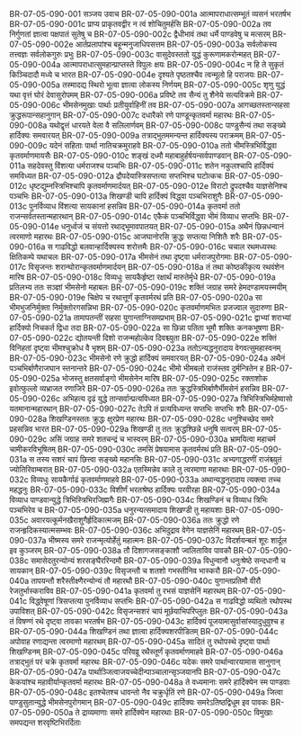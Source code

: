 BR-07-05-090-001	सञ्जय उवाच
BR-07-05-090-001a	आत्मापराधात्सम्भूतं व्यसनं भरतर्षभ
BR-07-05-090-001c	प्राप्य प्राकृतवद्वीर न त्वं शोचितुमर्हसि
BR-07-05-090-002a	तव निर्गुणतां ज्ञात्वा पक्षपातं सुतेषु च
BR-07-05-090-002c	द्वैधीभावं तथा धर्मे पाण्डवेषु च मत्सरम्
BR-07-05-090-002e	आर्तप्रलापांश्च बहून्मनुजाधिपसत्तम
BR-07-05-090-003a	सर्वलोकस्य तत्त्वज्ञः सर्वलोकगुरुः प्रभुः
BR-07-05-090-003c	वासुदेवस्ततो युद्धं कुरूणामकरोन्महत्
BR-07-05-090-004a	आत्मापराधात्सुमहान्प्राप्तस्ते विपुलः क्षयः
BR-07-05-090-004c	न हि ते सुकृतं किञ्चिदादौ मध्ये च भारत
BR-07-05-090-004e	दृश्यते पृष्ठतश्चैव त्वन्मूलो हि पराजयः
BR-07-05-090-005a	तस्मादद्य स्थिरो भूत्वा ज्ञात्वा लोकस्य निर्णयम्
BR-07-05-090-005c	शृणु युद्धं यथा वृत्तं घोरं देवासुरोपमम्
BR-07-05-090-006a	प्रविष्टे तव सैन्यं तु शैनेये सत्यविक्रमे
BR-07-05-090-006c	भीमसेनमुखाः पार्थाः प्रतीयुर्वाहिनीं तव
BR-07-05-090-007a	आगच्छतस्तान्सहसा क्रुद्धरूपान्सहानुगान्
BR-07-05-090-007c	दधारैको रणे पाण्डून्कृतवर्मा महारथः
BR-07-05-090-008a	यथोद्वृत्तं धारयते वेला वै सलिलार्णवम्
BR-07-05-090-008c	पाण्डुसैन्यं तथा सङ्ख्ये हार्दिक्यः समवारयत्
BR-07-05-090-009a	तत्राद्भुतममन्यन्त हार्दिक्यस्य पराक्रमम्
BR-07-05-090-009c	यदेनं सहिताः पार्था नातिचक्रमुराहवे
BR-07-05-090-010a	ततो भीमस्त्रिभिर्विद्ध्वा कृतवर्माणमायसैः
BR-07-05-090-010c	शङ्खं दध्मौ महाबाहुर्हर्षयन्सर्वपाण्डवान्
BR-07-05-090-011a	सहदेवस्तु विंशत्या धर्मराजश्च पञ्चभिः
BR-07-05-090-011c	शतेन नकुलश्चापि हार्दिक्यं समविध्यत
BR-07-05-090-012a	द्रौपदेयास्त्रिसप्तत्या सप्तभिश्च घटोत्कचः
BR-07-05-090-012c	धृष्टद्युम्नस्त्रिभिश्चापि कृतवर्माणमार्दयत्
BR-07-05-090-012e	विराटो द्रुपदश्चैव याज्ञसेनिश्च पञ्चभिः
BR-07-05-090-013a	शिखण्डी चापि हार्दिक्यं विद्ध्वा पञ्चभिराशुगैः
BR-07-05-090-013c	पुनर्विव्याध विंशत्या सायकानां हसन्निव
BR-07-05-090-014a	कृतवर्मा ततो राजन्सर्वतस्तान्महारथान्
BR-07-05-090-014c	एकैकं पञ्चभिर्विद्ध्वा भीमं विव्याध सप्तभिः
BR-07-05-090-014e	धनुर्ध्वजं च संयत्तो रथाद्भूमावपातयत्
BR-07-05-090-015a	अथैनं छिन्नधन्वानं त्वरमाणो महारथः
BR-07-05-090-015c	आजघानोरसि क्रुद्धः सप्तत्या निशितैः शरैः
BR-07-05-090-016a	स गाढविद्धो बलवान्हार्दिक्यस्य शरोत्तमैः
BR-07-05-090-016c	चचाल रथमध्यस्थः क्षितिकम्पे यथाचलः
BR-07-05-090-017a	भीमसेनं तथा दृष्ट्वा धर्मराजपुरोगमाः
BR-07-05-090-017c	विसृजन्तः शरान्घोरान्कृतवर्माणमार्दयन्
BR-07-05-090-018a	तं तथा कोष्ठकीकृत्य रथवंशेन मारिष
BR-07-05-090-018c	विव्यधुः सायकैर्हृष्टा रक्षार्थं मारुतेर्मृधे
BR-07-05-090-019a	प्रतिलभ्य ततः सञ्ज्ञां भीमसेनो महाबलः
BR-07-05-090-019c	शक्तिं जग्राह समरे हेमदण्डामयस्मयीम्
BR-07-05-090-019e	चिक्षेप च रथात्तूर्णं कृतवर्मरथं प्रति
BR-07-05-090-020a	सा भीमभुजनिर्मुक्ता निर्मुक्तोरगसन्निभा
BR-07-05-090-020c	कृतवर्माणमभितः प्रजज्वाल सुदारुणा
BR-07-05-090-021a	तामापतन्तीं सहसा युगान्ताग्निसमप्रभाम्
BR-07-05-090-021c	द्वाभ्यां शराभ्यां हार्दिक्यो निचकर्त द्विधा तदा
BR-07-05-090-022a	सा छिन्ना पतिता भूमौ शक्तिः कनकभूषणा
BR-07-05-090-022c	द्योतयन्ती दिशो राजन्महोल्केव दिवश्च्युता
BR-07-05-090-022e	शक्तिं विनिहतां दृष्ट्वा भीमश्चुक्रोध वै भृशम्
BR-07-05-090-023a	ततोऽन्यद्धनुरादाय वेगवत्सुमहास्वनम्
BR-07-05-090-023c	भीमसेनो रणे क्रुद्धो हार्दिक्यं समवारयत्
BR-07-05-090-024a	अथैनं पञ्चभिर्बाणैराजघान स्तनान्तरे
BR-07-05-090-024c	भीमो भीमबलो राजंस्तव दुर्मन्त्रितेन ह
BR-07-05-090-025a	भोजस्तु क्षतसर्वाङ्गो भीमसेनेन मारिष
BR-07-05-090-025c	रक्ताशोक इवोत्फुल्लो व्यभ्राजत रणाजिरे
BR-07-05-090-026a	ततः क्रुद्धस्त्रिभिर्बाणैर्भीमसेनं हसन्निव
BR-07-05-090-026c	अभिहत्य दृढं युद्धे तान्सर्वान्प्रत्यविध्यत
BR-07-05-090-027a	त्रिभिस्त्रिभिर्महेष्वासो यतमानान्महारथान्
BR-07-05-090-027c	तेऽपि तं प्रत्यविध्यन्त सप्तभिः सप्तभिः शरैः
BR-07-05-090-028a	शिखण्डिनस्ततः क्रुद्धः क्षुरप्रेण महारथः
BR-07-05-090-028c	धनुश्चिच्छेद समरे प्रहसन्निव भारत
BR-07-05-090-029a	शिखण्डी तु ततः क्रुद्धश्छिन्ने धनुषि सत्वरम्
BR-07-05-090-029c	असिं जग्राह समरे शतचन्द्रं च भास्वरम्
BR-07-05-090-030a	भ्रामयित्वा महाचर्म चामीकरविभूषितम्
BR-07-05-090-030c	तमसिं प्रेषयामास कृतवर्मरथं प्रति
BR-07-05-090-031a	स तस्य सशरं चापं छित्त्वा सङ्ख्ये महानसिः
BR-07-05-090-031c	अभ्यगाद्धरणीं राजंश्च्युतं ज्योतिरिवाम्बरात्
BR-07-05-090-032a	एतस्मिन्नेव काले तु त्वरमाणा महारथाः
BR-07-05-090-032c	विव्यधुः सायकैर्गाढं कृतवर्माणमाहवे
BR-07-05-090-033a	अथान्यद्धनुरादाय त्यक्त्वा तच्च महद्धनुः
BR-07-05-090-033c	विशीर्णं भरतश्रेष्ठ हार्दिक्यः परवीरहा
BR-07-05-090-034a	विव्याध पाण्डवान्युद्धे त्रिभिस्त्रिभिरजिह्मगैः
BR-07-05-090-034c	शिखण्डिनं च विव्याध त्रिभिः पञ्चभिरेव च
BR-07-05-090-035a	धनुरन्यत्समादाय शिखण्डी तु महायशाः
BR-07-05-090-035c	अवारयत्कूर्मनखैराशुगैर्हृदिकात्मजम्
BR-07-05-090-036a	ततः क्रुद्धो रणे राजन्हृदिकस्यात्मसम्भवः
BR-07-05-090-036c	अभिदुद्राव वेगेन याज्ञसेनिं महारथम्
BR-07-05-090-037a	भीष्मस्य समरे राजन्मृत्योर्हेतुं महात्मनः
BR-07-05-090-037c	विदर्शयन्बलं शूरः शार्दूल इव कुञ्जरम्
BR-07-05-090-038a	तौ दिशागजसङ्काशौ ज्वलिताविव पावकौ
BR-07-05-090-038c	समासेदतुरन्योन्यं शरसङ्घैररिन्दमौ
BR-07-05-090-039a	विधुन्वानौ धनुःश्रेष्ठे सन्दधानौ च सायकान्
BR-07-05-090-039c	विसृजन्तौ च शतशो गभस्तीनिव भास्करौ
BR-07-05-090-040a	तापयन्तौ शरैस्तीक्ष्णैरन्योन्यं तौ महारथौ
BR-07-05-090-040c	युगान्तप्रतिमौ वीरौ रेजतुर्भास्कराविव
BR-07-05-090-041a	कृतवर्मा तु रभसं याज्ञसेनिं महारथम्
BR-07-05-090-041c	विद्ध्वेषूणां त्रिसप्तत्या पुनर्विव्याध सप्तभिः
BR-07-05-090-042a	स गाढविद्धो व्यथितो रथोपस्थ उपाविशत्
BR-07-05-090-042c	विसृजन्सशरं चापं मूर्छयाभिपरिप्लुतः
BR-07-05-090-043a	तं विषण्णं रथे दृष्ट्वा तावका भरतर्षभ
BR-07-05-090-043c	हार्दिक्यं पूजयामासुर्वासांस्यादुधुवुश्च ह
BR-07-05-090-044a	शिखण्डिनं तथा ज्ञात्वा हार्दिक्यशरपीडितम्
BR-07-05-090-044c	अपोवाह रणाद्यन्ता त्वरमाणो महारथम्
BR-07-05-090-045a	सादितं तु रथोपस्थे दृष्ट्वा पार्थाः शिखण्डिनम्
BR-07-05-090-045c	परिवव्रू रथैस्तूर्णं कृतवर्माणमाहवे
BR-07-05-090-046a	तत्राद्भुतं परं चक्रे कृतवर्मा महारथः
BR-07-05-090-046c	यदेकः समरे पार्थान्वारयामास सानुगान्
BR-07-05-090-047a	पार्थाञ्जित्वाजयच्चेदीन्पाञ्चालान्सृञ्जयानपि
BR-07-05-090-047c	केकयांश्च महावीर्यान्कृतवर्मा महारथः
BR-07-05-090-048a	ते वध्यमानाः समरे हार्दिक्येन स्म पाण्डवाः
BR-07-05-090-048c	इतश्चेतश्च धावन्तो नैव चक्रुर्धृतिं रणे
BR-07-05-090-049a	जित्वा पाण्डुसुतान्युद्धे भीमसेनपुरोगमान्
BR-07-05-090-049c	हार्दिक्यः समरेऽतिष्ठद्विधूम इव पावकः
BR-07-05-090-050a	ते द्राव्यमाणाः समरे हार्दिक्येन महारथाः
BR-07-05-090-050c	विमुखाः समपद्यन्त शरवृष्टिभिरर्दिताः
